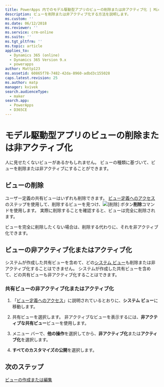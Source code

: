 ```yaml
---
title: PowerApps 内でのモデル駆動型アプリのビューの削除または非アクティブ化 | MicrosoftDocs
description: ビューを削除または非アクティブ化する方法を説明します。
ms.custom: ''
ms.date: 06/12/2018
ms.reviewer: ''
ms.service: crm-online
ms.suite: ''
ms.tgt_pltfrm: ''
ms.topic: article
applies_to:
  - Dynamics 365 (online)
  - Dynamics 365 Version 9.x
  - powerapps
author: Mattp123
ms.assetid: 60865f78-7482-42da-8960-adbd3c155028
caps.latest.revision: 25
ms.author: matp
manager: kvivek
search.audienceType:
  - maker
search.app:
  - PowerApps
  - D365CE
---
```

# <a name="delete-or-deactivate-a-model-driven-app-view"></a>モデル駆動型アプリのビューの削除または非アクティブ化 

<a name="BKMK_RemoveViews"></a>   

 人に見せたくないビューがあるかもしれません。 ビューの種類に基づいて、ビューを削除または非アクティブにすることができます。  
  
## <a name="delete-a-view"></a>ビューの削除  
 ユーザー定義の共有ビューはいずれも削除できます。 [ビュー定義へのアクセス](accessing-view-definitions.md) のステップを使用して、削除するビューを見つけ、![[削除] ボタン](media/delete.gif "[削除] ボタン")**削除**コマンドを使用します。 実際に削除することを確認すると、ビューは完全に削除されます。  
  
 ビューを完全に削除したくない場合は、削除する代わりに、それを非アクティブ化できます。  
  
## <a name="deactivate-or-activate-views"></a>ビューの非アクティブ化またはアクティブ化  
 システムが作成した共有ビューを含めて、どの[システム ビュー](create-edit-views.md#system-views)も削除または非アクティブ化することはできません。 システムが作成した共有ビューを含めて、どの共有ビューも非アクティブ化することはできます。  
  
### <a name="deactivate-or-activate-a-public-view"></a>共有ビューの非アクティブ化またはアクティブ化  
  
1.  「[ビュー定義へのアクセス](accessing-view-definitions.md)」に説明されているとおりに、**システム ビュー**に移動します。  
  
2.  共有ビューを選択します。 非アクティブなビューを表示するには、**非アクティブな共有ビュー**ビューを使用します。  
  
3.  メニュー バーで、**他の操作**を選択してから、**非アクティブ化**または**アクティブ化**を選択します。  
  
4.  **すべてのカスタマイズの公開**を選択します。 

## <a name="next-steps"></a>次のステップ
[ビューの作成または編集](create-and-edit-views.md)
